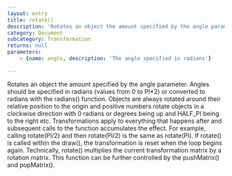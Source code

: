 ```yaml
---
layout: entry
title: rotate()
description: 'Rotates an object the amount specified by the angle parameter. Angles should be specified in radians (values from 0 to PI*2) or converted to radians with the radians() function. Objects are always rotated around their relative position to the origin and positive numbers rotate objects in a clockwise direction with 0 radians or degrees being up and HALF_PI being to the right etc. Transformations apply to everything that happens after and subsequent calls to the function accumulates the effect. For example, calling rotate(PI/2) and then rotate(PI/2) is the same as rotate(PI). If rotate() is called within the draw(), the transformation is reset when the loop begins again. Technically, rotate() multiplies the current transformation matrix by a rotation matrix. This function can be further controlled by the pushMatrix() and popMatrix().'
category: Document
subcategory: Transformation
returns: null
parameters:
    - {name: angle, description: 'The angle specified in radians'}

---
```

Rotates an object the amount specified by the angle parameter. Angles should be specified in radians (values from 0 to PI*2) or converted to radians with the radians() function. Objects are always rotated around their relative position to the origin and positive numbers rotate objects in a clockwise direction with 0 radians or degrees being up and HALF_PI being to the right etc. Transformations apply to everything that happens after and subsequent calls to the function accumulates the effect. For example, calling rotate(PI/2) and then rotate(PI/2) is the same as rotate(PI). If rotate() is called within the draw(), the transformation is reset when the loop begins again. Technically, rotate() multiplies the current transformation matrix by a rotation matrix. This function can be further controlled by the pushMatrix() and popMatrix().
